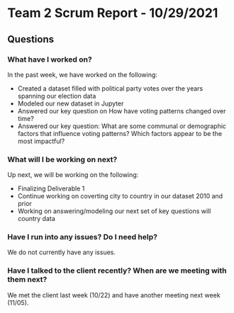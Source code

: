 # Team 2 Scrum Report - 10/29/2021

## Questions

### What have I worked on?
In the past week, we have worked on the following:
- Created a dataset filled with political party votes over the years spanning our election data
- Modeled our new dataset in Jupyter
- Answered our key question on How have voting patterns changed over time?
- Answered our key question: What are some communal or demographic factors that influence voting patterns? Which factors appear to be the most impactful? 

### What will I be working on next?
Up next, we will be working on the following:
- Finalizing Deliverable 1
- Continue working on coverting city to country in our dataset 2010 and prior
- Working on answering/modeling our next set of key questions will country data

### Have I run into any issues? Do I need help?
We do not currently have any issues.

### Have I talked to the client recently? When are we meeting with them next?
We met the client last week (10/22) and have another meeting next week (11/05).
